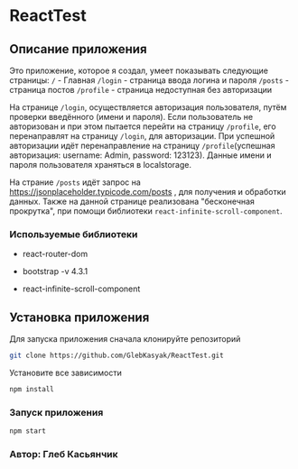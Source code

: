 ﻿#  ReactTest

## Описание приложения

Это приложение, которое я создал, умеет показывать следующие страницы: 
 `/` - Главная
 `/login` - страница ввода логина и пароля
 `/posts` - страница постов
 `/profile` - страница недоступная без авторизации

На странице `/login`, осуществляется авторизация пользователя, путём проверки введённого (имени и пароля).
Если пользователь не авторизован и при этом пытается перейти на страницу `/profile`, его перенаправлят на страницу `/login`, для авторизации.
При успешной авторизации идёт перенаправление на страницу `/profile`(успешная авторизация: username: Admin, password: 123123).
Данные имени и пароля пользователя храняться в localstorage.

На страние `/posts` идёт запрос на https://jsonplaceholder.typicode.com/posts , для получения и обработки данных. 
Также на данной странице реализована "бесконечная прокрутка", при помощи библиотеки `react-infinite-scroll-component`.


### Используемые библиотеки
	
 - react-router-dom

 - bootstrap -v 4.3.1

 - react-infinite-scroll-component

## Установка приложения

Для запуска приложения сначала клонируйте репозиторий

```sh
git clone https://github.com/GlebKasyak/ReactTest.git
```

Установите все зависимости

```sh
npm install
```

### Запуск приложения

```sh
npm start
```

### Автор: Глеб Касьянчик
